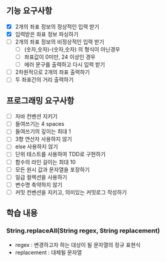 ## 기능 요구사항

- [x] 2개의 좌표 정보의 정상적인 입력 받기
- [x] 입력받은 좌표 정보 파싱하기
- [ ] 2개의 좌표 정보의 비정상적인 입력 받기
  - [ ] (숫자,숫자)-(숫자,숫자) 의 형식이 아닌경우
  - [ ] 좌표값이 0미만, 24 이상인 경우
  - [ ] 에러 문구를 출력하고 다시 입력 받기
- [ ] 2차원적으로 2개의 좌표 출력하기
- [ ] 두 좌표간의 거리 출력하기

## 프로그래밍 요구사항

- [ ] 자바 컨벤션 지키기
- [ ] 들여쓰기는 4 spaces
- [ ] 들여쓰기의 깊이는 최대 1
- [ ] 3항 연산자 사용하지 않기
- [ ] else 사용하지 않기
- [ ] 단위 테스트를 사용하여 TDD로 구현하기
- [ ] 함수의 라인 길이는 최대 10
- [ ] 모든 원시 값과 문자열을 포장하기
- [ ] 일급 컬렉션을 사용하기
- [ ] 변수명 축약하지 않기
- [ ] 커밋 컨벤션을 지키고, 의미있는 커밋로그 작성하기

## 학습 내용

### String.replaceAll(String regex, String replacement)

- regex : 변경하고자 하는 대상이 될 문자열의 정규 표현식
- replacement : 대체될 문자열